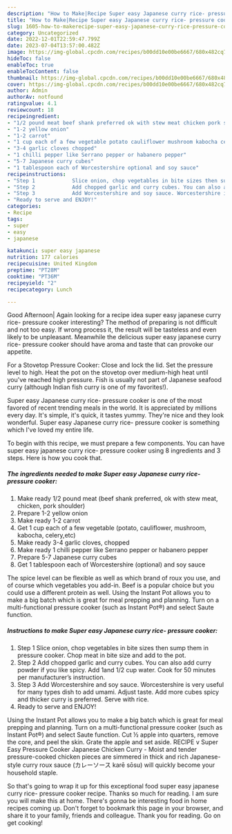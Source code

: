 ```yaml
---
description: "How to Make|Recipe Super easy Japanese curry rice- pressure cooker {That is Delicious"
title: "How to Make|Recipe Super easy Japanese curry rice- pressure cooker {That is Delicious"
slug: 1605-how-to-makerecipe-super-easy-japanese-curry-rice-pressure-cooker-that-is-delicious
category: Uncategorized
date: 2022-12-01T22:59:47.799Z
date: 2023-07-04T13:57:00.482Z
image: https://img-global.cpcdn.com/recipes/b00dd10e00be6667/680x482cq70/super-easy-japanese-curry-rice-pressure-cooker-recipe-main-photo.jpg
hideToc: false
enableToc: true
enableTocContent: false
thumbnail: https://img-global.cpcdn.com/recipes/b00dd10e00be6667/680x482cq70/super-easy-japanese-curry-rice-pressure-cooker-recipe-main-photo.jpg
cover: https://img-global.cpcdn.com/recipes/b00dd10e00be6667/680x482cq70/super-easy-japanese-curry-rice-pressure-cooker-recipe-main-photo.jpg
author: Admin
authorAv: notfound
ratingvalue: 4.1
reviewcount: 18
recipeingredient:
- "1/2 pound meat beef shank preferred ok with stew meat chicken pork shoulder"
- "1-2 yellow onion"
- "1-2 carrot"
- "1 cup each of a few vegetable potato cauliflower mushroom kabocha celeryetc"
- "3-4 garlic cloves chopped"
- "1 chilli pepper like Serrano pepper or habanero pepper"
- "5-7 Japanese curry cubes"
- "1 tablespoon each of Worcestershire optional and soy sauce"
recipeinstructions:
- "Step 1            Slice onion, chop vegetables in bite sizes then sump them in pressure cooker. Chop meat in bite size and add to the pot."
- "Step 2            Add chopped garlic and curry cubes. You can also add curry powder if you like spicy. Add 1and 1/2 cup water. Cook for 50 minutes per manufacturer’s instruction."
- "Step 3            Add Worcestershire and soy sauce. Worcestershire is very useful for many types dish to add umami. Adjust taste. Add more cubes spicy and thicker curry is preferred. Serve with rice."
- "Ready to serve and ENJOY!"
categories:
- Recipe
tags:
- super
- easy
- japanese

katakunci: super easy japanese 
nutrition: 177 calories
recipecuisine: United Kingdom
preptime: "PT28M"
cooktime: "PT36M"
recipeyield: "2"
recipecategory: Lunch

---
```



Good Afternoon| Again looking for a recipe idea super easy japanese curry rice- pressure cooker interesting? The method of preparing is not difficult and not too easy. If wrong process it, the result will be tasteless and even likely to be unpleasant. Meanwhile the delicious super easy japanese curry rice- pressure cooker should have aroma and taste that can provoke our appetite.





For a Stovetop Pressure Cooker: Close and lock the lid. Set the pressure level to high. Heat the pot on the stovetop over medium-high heat until you&#39;ve reached high pressure. Fish is usually not part of Japanese seafood curry (although Indian fish curry is one of my favorites!).

Super easy Japanese curry rice- pressure cooker is one of the most favored of recent trending meals in the world. It is appreciated by millions every day. It's simple, it's quick, it tastes yummy. They're nice and they look wonderful. Super easy Japanese curry rice- pressure cooker is something which I've loved my entire life.


To begin with this recipe, we must prepare a few components. You can have super easy japanese curry rice- pressure cooker using 8 ingredients and 3 steps. Here is how you cook that.

<!--inarticleads1-->

##### The ingredients needed to make Super easy Japanese curry rice- pressure cooker:

1. Make ready 1/2 pound meat (beef shank preferred, ok with stew meat, chicken, pork shoulder)
1. Prepare 1-2 yellow onion
1. Make ready 1-2 carrot
1. Get 1 cup each of a few vegetable (potato, cauliflower, mushroom, kabocha, celery,etc)
1. Make ready 3-4 garlic cloves, chopped
1. Make ready 1 chilli pepper like Serrano pepper or habanero pepper
1. Prepare 5-7 Japanese curry cubes
1. Get 1 tablespoon each of Worcestershire (optional) and soy sauce


The spice level can be flexible as well as which brand of roux you use, and of course which vegetables you add-in. Beef is a popular choice but you could use a different protein as well. Using the Instant Pot allows you to make a big batch which is great for meal prepping and planning. Turn on a multi-functional pressure cooker (such as Instant Pot®) and select Saute function. 

<!--inarticleads2-->

##### Instructions to make Super easy Japanese curry rice- pressure cooker:

1. Step 1            Slice onion, chop vegetables in bite sizes then sump them in pressure cooker. Chop meat in bite size and add to the pot.
1. Step 2            Add chopped garlic and curry cubes. You can also add curry powder if you like spicy. Add 1and 1/2 cup water. Cook for 50 minutes per manufacturer’s instruction.
1. Step 3            Add Worcestershire and soy sauce. Worcestershire is very useful for many types dish to add umami. Adjust taste. Add more cubes spicy and thicker curry is preferred. Serve with rice.
1. Ready to serve and ENJOY!

Using the Instant Pot allows you to make a big batch which is great for meal prepping and planning. Turn on a multi-functional pressure cooker (such as Instant Pot®) and select Saute function. Cut ½ apple into quarters, remove the core, and peel the skin. Grate the apple and set aside. RECIPE v Super Easy Pressure Cooker Japanese Chicken Curry - Moist and tender pressure-cooked chicken pieces are simmered in thick and rich Japanese-style curry roux sauce (カレーソース karē sōsu) will quickly become your household staple. 

So that's going to wrap it up for this exceptional food super easy japanese curry rice- pressure cooker recipe. Thanks so much for reading. I am sure you will make this at home. There's gonna be interesting food in home recipes coming up. Don't forget to bookmark this page in your browser, and share it to your family, friends and colleague. Thank you for reading. Go on get cooking!
